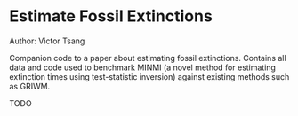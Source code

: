 # Estimate Fossil Extinctions

Author: Victor Tsang

Companion code to a paper about estimating fossil extinctions. Contains all data and code used to benchmark MINMI (a novel method for estimating extinction times using test-statistic inversion) against existing methods such as GRIWM.

TODO

